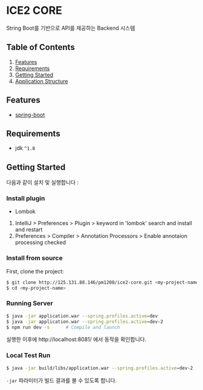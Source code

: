 # ICE2 CORE 

String Boot를 기반으로 API를 제공하는 Backend 시스템  


## Table of Contents
1. [Features](#features)
1. [Requirements](#requirements)
1. [Getting Started](#getting-started)
1. [Application Structure](#application-structure)


## Features
* [spring-boot](https://projects.spring.io/spring-boot/)


## Requirements
* jdk `^1.8`

## Getting Started

다음과 같이 설치 및 실행합니다 :

### Install plugin

* Lombok 
1. IntelliJ > Preferences > Plugin > keyword in 'lombok' search and install and restart
2. Preferences > Compiler > Annotation Processors > Enable annotaion processing checked

                    



### Install from source

First, clone the project:

```bash
$ git clone http://125.131.88.146/pm1200/ice2-core.git <my-project-name>
$ cd <my-project-name>
```

### Running Server


```bash
$ java -jar application.war --spring.profiles.active=dev
$ java -jar application.war --spring.profiles.active=dev-2
$ npm run dev -s      # Compile and launch 
```
실행한 이후에 http://localhost:8081/ 에서 동작을 확인합니다.

### Local Test Run

```bash
$ java -jar build/libs/application.war --spring.profiles.active=dev-2
```
`-jar` 파라미터가 빌드 결과를 볼 수 있도록 합니다.

```

